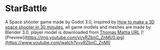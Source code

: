 # StarBattle
A Space shooter game made by Godot 3.0, inspired by [How to make a 3D space shooter in 30 minutes](https://www.youtube.com/watch?v=t_zN-7Xggw4&list=PLZlYha_B4PAFlCqzYcb4xD2S6wRoa-us4&index=18&t=518s), all game models and meshes are made by Blender 3.0, player model is downloaded from [Thomas Mattia URL](https://free3d.com/3d-model/spacecraft-54534.html) 
[![Preview](https://img.youtube.com/vi/vRZbnC_ZnMI/0.jpg](https://www.youtube.com/watch?v=vRZbnC_ZnMI)
